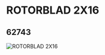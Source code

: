 # ROTORBLAD 2X16
## 62743
![ROTORBLAD 2X16](https://lc-www-live-s.legocdn.com/media/bricks/5/2/4527604.jpg)